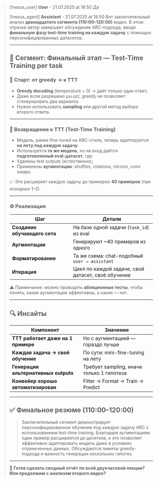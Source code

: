 >[!nexus_user] **User** - 21.07.2025 at 18:50
> Да
<!-- UID: 304e4206-42a0-4e13-b537-c64a3387dce1 -->




>[!nexus_agent] **Assistant** - 21.07.2025 at 18:50
> Вот заключительный анализ **двенадцатого сегмента (110:00–120:00)** видео. В этом отрезке автор завершает обсуждение ARC-подхода, вводя **финальную фазу test-time training на каждую задачу** с помощью персонифицированных датасетов.
> 
> ---
> 
> ## 🧠 Сегмент: Финальный этап — Test-Time Training per task
> 
> ### 📌 Старт: от greedy → к TTT
> 
> - **Greedy decoding** (temperature = 0) → даёт только один ответ;
>  - Даже если разрешено `pass@2`, greedy не позволяет сгенерировать два варианта.
>  - Нужно использовать **sampling** или другой метод выбора второго ответа.
> 
> ---
> 
> ### 🔁 Возвращение к TTT (Test-Time Training)
> 
> - Модель, ранее fine-tuned на ARC-стиле, теперь адаптируется **на лету под каждую задачу**.
> - Используется **та же модель**, но на вход даётся **подготовленный eval-датасет**, где:
>  - Удалены test outputs (естественно);
>  - Применены **аугментации**: shuffles, rotations, mirrors, color swaps.
> 
> 📈 Это расширяет каждую задачу до примерно **40 примеров** (при исходных 1–2).
> 
> ---
> 
> ### ⚙️ Реализация
> 
> | Шаг | Детали |
> |-----|--------|
> | **Создание обучающего сета** | На базе одной задачи (`task_id`) из eval |
> | **Аугментации** | Генерируют ~40 примеров из одного |
> | **Форматирование** | Та же схема: chat-подобный `user → assistant` |
> | **Итерация** | Цикл по каждой задаче, свой датасет, своё обучение |
> 
> ⚠️ Примечание: можно проводить **абляционные тесты**, чтобы понять, какие аугментации эффективны, а какие — нет.
> 
> ---
> 
> ## 🔍 Инсайты
> 
> | Компонент | Значение |
> |-----------|----------|
> | **TTT работает даже на 1 примере** | Но с аугментацией — гораздо лучше |
> | **Каждая задача → своё обучение** | По сути: mini-fine-tuning на лету |
> | **Генерация альтернативных outputs** | Требует sampling, иначе только 1 гипотеза |
> | **Конвейер хорошо автоматизирован** | Filter → Format → Train → Predict |
> 
> ---
> 
> ## ✅ Финальное резюме (110:00–120:00)
> 
> > Заключительный сегмент демонстрирует персонифицированное обучение под каждую задачу ARC с использованием test-time training. Благодаря аугментациям один пример расширяется до десятков, и это позволяет эффективно адаптировать модель даже в условиях ограниченных данных. Обсуждаются лимиты greedy-подхода и важность генерации нескольких гипотез.
> 
> ---
> 
> 🎯 **Готов сделать сводный отчёт по всей двухчасовой лекции? Или продолжим с анализом второго видео?**
<!-- UID: 9d9996a4-7240-41ac-88e0-3c8b5de8f3ca -->